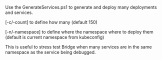 Use the GenerateServices.ps1 to generate and deploy many deployments and services.

[-c/-count] to define how many (default 150)

[-n/-namespace] to define where the namespace where to deploy them (default is current namespace from kubeconfig)


This is useful to stress test Bridge when many services are in the same namespace as the service being debugged.